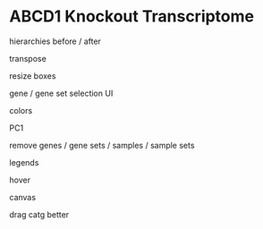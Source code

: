 # ABCD1 Knockout Transcriptome



hierarchies before / after


transpose


resize boxes


gene / gene set selection UI


colors


PC1


remove genes / gene sets / samples / sample sets


legends


hover


canvas


drag catg better
